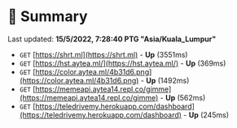 # 📖 Summary
Last updated: **15/5/2022, 7:28:40 PTG "Asia/Kuala_Lumpur"**

- `GET` [https://shrt.ml](https://shrt.ml) - **Up** (3551ms)
- `GET` [https://hst.aytea.ml/](https://hst.aytea.ml/) - **Up** (369ms)
- `GET` [https://color.aytea.ml/4b31d6.png](https://color.aytea.ml/4b31d6.png) - **Up** (1492ms)
- `GET` [https://memeapi.aytea14.repl.co/gimme](https://memeapi.aytea14.repl.co/gimme) - **Up** (562ms)
- `GET` [https://teledrivemy.herokuapp.com/dashboard](https://teledrivemy.herokuapp.com/dashboard) - **Up** (245ms)
